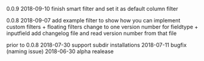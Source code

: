 0.0.9
2018-09-10
finish smart filter and set it as default column filter

0.0.8
2018-09-07
add example filter to show how you can implement custom filters + floating filters
change to one version number for fieldtype + inputfield
add changelog file and read version number from that file

prior to 0.0.8
2018-07-30 support subdir installations
2018-07-11 bugfix (naming issue)
2018-06-30 alpha realease
